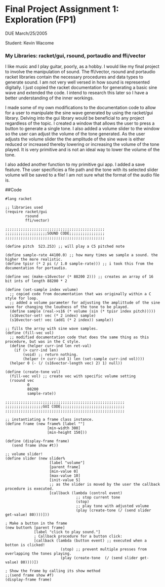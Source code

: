 # Final Project Assignment 1: Exploration (FP1)
DUE March/25/2005

Student: Kevin Wacome

### My Libraries: racket/gui, rsound, portaudio and ffi/vector

I like music and I play guitar, poorly, as a hobby. I would like my final project to involve the manipulation of sound. The ffi/vector, rsound and portaudio racket libraries contain the necessary procedures and data types to generate sound. I am not very well versed in how sound is represented digitally. I just copied the racket documentation for generating a basic sine wave and extended the code. I intend to research this later so I have a better understanding of the inner workings.

I made some of my own modifications to the documentation code to allow for a user to manipulate the sine wave generated by using the racket/gui library. Delving into the gui library would be beneficial to any project regardless of the topic. I created a window that allows the user to press a button to generate a single tone. I also added a volume slider to the window so the user can adjust the volume of the tone generated. As the user adjusts the volume slider the the amplitude of the sine wave is either reduced or increased thereby lowering or increasing the volume of the tone played. It is very primitive and is not an ideal way to lower the volume of the tone.

I also added another function to my primitive gui app. I added a save feature. The user specificies a file path and the tone with its selected slider volume will be saved to a file! I am not sure what the format of the audio file is.


##Code

```
#lang racket

;; libraries used
(require racket/gui
         rsound
         ffi/vector)

;;;;;;;;;;;;;;;;;;;;;;;;;;;;;;;;;;;;;;;;;;;;;
;;;;;;;;;;;;;;;;;;;SOUND CODE;;;;;;;;;;;;;;;;
;;;;;;;;;;;;;;;;;;;;;;;;;;;;;;;;;;;;;;;;;;;;;

(define pitch  523.253) ;; will play a C5 pitched note

(define sample-rate 44100.0) ;; how many times we sample a sound. the higher the more realistic.
(define tpisr (* 2 pi (/ 1.0 sample-rate))) ;; i took this from the documentation for portaudio.

(define vec (make-s16vector (* 88200 2))) ;; creates an array of 16 bit ints of length 88200 * 2

(define (set-sample index volume)
  ;; copied code from documentation that was originally within a C style for loop.
  ;; added a volume parameter for adjusting the amplittude of the sine wave for changing the loudness of the tone to be played.
  (define sample (real->s16 (* volume (sin (* tpisr index pitch)))))
  (s16vector-set! vec (* 2 index) sample)
  (s16vector-set! vec (add1 (* 2 index)) sample))

;; fills the array with sine wave samples.
(define (fill-vec vol)
  ;; modified documentation code that does the same thing as this procedure, but was in the C style.
  (define (helper curr-ind len ret-val)
    (if (> curr-ind len)
        (void) ;; return nothing.
        (helper (+ curr-ind 1) len (set-sample curr-ind vol))))
  (helper 0 (- (/ (s16vector-length vec) 2) 1) null))

(define (create-tone vol)
  (fill-vec vol) ;; create vec with specific volume setting
  (rsound vec
          0
          88200
          sample-rate))

;;;;;;;;;;;;;;;;;;;;;;;;;;;;;;;;;;;;;;;;;;;;;;;;;;;;;;
;;;;;;;;;;;;;;;;;GUI CODE;;;;;;;;;;;;;;;;;;;;;;;;;;;;;
;;;;;;;;;;;;;;;;;;;;;;;;;;;;;;;;;;;;;;;;;;;;;;;;;;;;;;

;; instantiating a frame class instance.
(define frame (new frame% [label ""]
                   [min-width 300]
                   [min-height 150]))

(define (display-frame frame)
   (send frame show #t))

;; volume slider!
(define slider (new slider%
                    [label "volume"]
                    [parent frame]
                    [min-value 0]
                    [max-value 10]
                    [init-value 5]
                    ;; as the slider is moved by the user the callback procedure is executed.
                    [callback (lambda (control event)
                                ;; stop current tone
                                (stop)
                                ;; play tone with adjusted volume
                                (play (create-tone (/ (send slider get-value) 80))))]))

; Make a button in the frame
(new button% [parent frame]
             [label "click to play sound."]
             ; Callback procedure for a button click:
             [callback (lambda (button event) ;; executed when a botton is clicked!
                         (stop) ;; prevent multiple presses from overlapping the tones playing.
                         (play (create-tone  (/ (send slider get-value) 80))))])

; Show the frame by calling its show method
;;(send frame show #f)
(display-frame frame)
```
